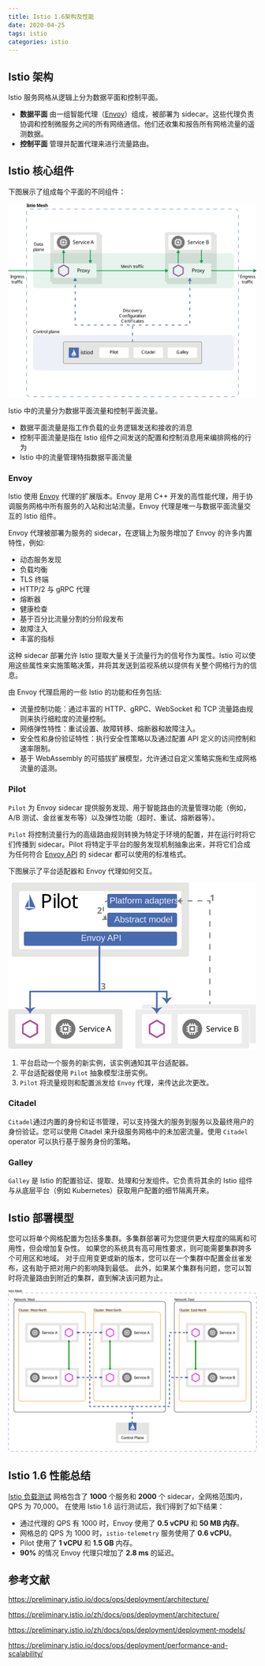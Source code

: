 ```yaml
---
title: Istio 1.6架构及性能
date: 2020-04-25
tags: istio
categories:	istio
---
```


##  Istio 架构

 Istio 服务网格从逻辑上分为数据平面和控制平面。

- **数据平面** 由一组智能代理（[Envoy](https://www.envoyproxy.io/)）组成，被部署为 sidecar。这些代理负责协调和控制微服务之间的所有网络通信。他们还收集和报告所有网格流量的遥测数据。
- **控制平面** 管理并配置代理来进行流量路由。



## Istio 核心组件

下图展示了组成每个平面的不同组件： 

![istio-arch](/images/istio-arch.svg)

 Istio 中的流量分为数据平面流量和控制平面流量。

- 数据平面流量是指工作负载的业务逻辑发送和接收的消息
- 控制平面流量是指在 Istio 组件之间发送的配置和控制消息用来编排网格的行为
-  Istio  中的流量管理特指数据平面流量

<!--more--> 

### Envoy

Istio 使用 [Envoy](https://envoyproxy.github.io/envoy/) 代理的扩展版本。Envoy 是用 C++ 开发的高性能代理，用于协调服务网格中所有服务的入站和出站流量。Envoy 代理是唯一与数据平面流量交互的 Istio 组件。

Envoy 代理被部署为服务的 sidecar，在逻辑上为服务增加了 Envoy 的许多内置特性，例如:

- 动态服务发现
- 负载均衡
- TLS 终端
- HTTP/2 与 gRPC 代理
- 熔断器
- 健康检查
- 基于百分比流量分割的分阶段发布
- 故障注入
- 丰富的指标

 这种 sidecar 部署允许 Istio 提取大量关于流量行为的信号作为属性。Istio 可以使用这些属性来实施策略决策，并将其发送到监视系统以提供有关整个网格行为的信息。 

由 Envoy 代理启用的一些 Istio 的功能和任务包括:

- 流量控制功能：通过丰富的 HTTP、gRPC、WebSocket 和 TCP 流量路由规则来执行细粒度的流量控制。
- 网络弹性特性：重试设置、故障转移、熔断器和故障注入。
- 安全性和身份验证特性：执行安全性策略以及通过配置 API 定义的访问控制和速率限制。
- 基于 WebAssembly 的可插拔扩展模型，允许通过自定义策略实施和生成网格流量的遥测。

### Pilot

`Pilot` 为 Envoy sidecar 提供服务发现、用于智能路由的流量管理功能（例如，A/B 测试、金丝雀发布等）以及弹性功能（超时、重试、熔断器等）。

`Pilot` 将控制流量行为的高级路由规则转换为特定于环境的配置，并在运行时将它们传播到 sidecar。Pilot 将特定于平台的服务发现机制抽象出来，并将它们合成为任何符合 [Envoy API](https://www.envoyproxy.io/docs/envoy/latest/api/api) 的 sidecar 都可以使用的标准格式。

下图展示了平台适配器和 Envoy 代理如何交互。

![pilot-discovery](/images/pilot-discovery.svg)

1. 平台启动一个服务的新实例，该实例通知其平台适配器。
2. 平台适配器使用 `Pilot` 抽象模型注册实例。
3. `Pilot` 将流量规则和配置派发给 `Envoy` 代理，来传达此次更改。

### Citadel

`Citadel`通过内置的身份和证书管理，可以支持强大的服务到服务以及最终用户的身份验证。您可以使用 Citadel 来升级服务网格中的未加密流量。使用 `Citadel` operator 可以执行基于服务身份的策略。

### Galley

`Galley` 是 Istio 的配置验证、提取、处理和分发组件。它负责将其余的 Istio 组件与从底层平台（例如 Kubernetes）获取用户配置的细节隔离开来。



## Istio 部署模型

您可以将单个网格配置为包括多集群。多集群部署可为您提供更大程度的隔离和可用性，但会增加复杂性。 如果您的系统具有高可用性要求，则可能需要集群跨多个可用区和地域。 对于应用变更或新的版本，您可以在一个集群中配置金丝雀发布，这有助于把对用户的影响降到最低。 此外，如果某个集群有问题，您可以暂时将流量路由到附近的集群，直到解决该问题为止。 

 ![istio-multi-cluster](/images/istio-multi-cluster.svg)



## Istio 1.6 性能总结

[Istio 负载测试](https://github.com/istio/tools/tree/master/perf/load) 网格包含了 **1000** 个服务和 **2000** 个 sidecar，全网格范围内，QPS 为 70,000。 在使用 Istio 1.6 运行测试后，我们得到了如下结果：

- 通过代理的 QPS 有 1000 时，Envoy 使用了 **0.5 vCPU** 和 **50 MB 内存**。
- 网格总的 QPS 为 1000 时，`istio-telemetry` 服务使用了 **0.6 vCPU**。
- Pilot 使用了 **1 vCPU** 和 **1.5 GB** 内存。
- **90%** 的情况 Envoy 代理只增加了 **2.8 ms** 的延迟。

## 参考文献

 https://preliminary.istio.io/docs/ops/deployment/architecture/ 

 https://preliminary.istio.io/zh/docs/ops/deployment/architecture/ 

 https://preliminary.istio.io/zh/docs/ops/deployment/deployment-models/

 https://preliminary.istio.io/docs/ops/deployment/performance-and-scalability/ 

